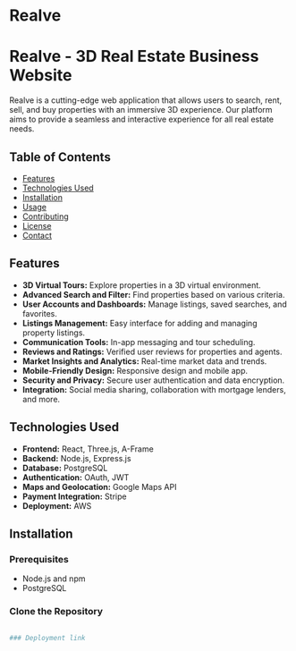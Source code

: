 # Realve
# Realve - 3D Real Estate Business Website

Realve is a cutting-edge web application that allows users to search, rent, sell, and buy properties with an immersive 3D experience. Our platform aims to provide a seamless and interactive experience for all real estate needs.

## Table of Contents
- [Features](#features)
- [Technologies Used](#technologies-used)
- [Installation](#installation)
- [Usage](#usage)
- [Contributing](#contributing)
- [License](#license)
- [Contact](#contact)

## Features
- **3D Virtual Tours:** Explore properties in a 3D virtual environment.
- **Advanced Search and Filter:** Find properties based on various criteria.
- **User Accounts and Dashboards:** Manage listings, saved searches, and favorites.
- **Listings Management:** Easy interface for adding and managing property listings.
- **Communication Tools:** In-app messaging and tour scheduling.
- **Reviews and Ratings:** Verified user reviews for properties and agents.
- **Market Insights and Analytics:** Real-time market data and trends.
- **Mobile-Friendly Design:** Responsive design and mobile app.
- **Security and Privacy:** Secure user authentication and data encryption.
- **Integration:** Social media sharing, collaboration with mortgage lenders, and more.

## Technologies Used
- **Frontend:** React, Three.js, A-Frame
- **Backend:** Node.js, Express.js
- **Database:** PostgreSQL
- **Authentication:** OAuth, JWT
- **Maps and Geolocation:** Google Maps API
- **Payment Integration:** Stripe
- **Deployment:** AWS

## Installation

### Prerequisites
- Node.js and npm
- PostgreSQL

### Clone the Repository
```bash

### Deployment link

